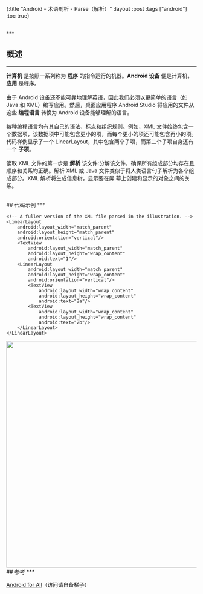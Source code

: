 {:title "Android - 术语剖析 - Parse（解析）"
 :layout :post
 :tags  ["android"]
 :toc true}

<br>
***
<br>

## 概述
***

**计算机** 是按照一系列称为 **程序** 的指令运行的机器。**Android 设备** 便是计算机，**应用** 是程序。
<br>
<br>
由于 Android 设备还不能可靠地理解英语，因此我们必须以更简单的语言（如 Java 和 XML）编写应用。然后，桌面应用程序 Android Studio 将应用的文件从这些 **编程语言** 转换为 Android 设备能够理解的语言。
<br>
<br>
每种编程语言均有其自己的语法、标点和组织规则。例如，XML 文件始终包含一个数据项，该数据项中可能包含更小的项，而每个更小的项还可能包含再小的项。代码样例显示了一个 LinearLayout，其中包含两个子项，而第二个子项自身还有一个 **子项**。
<br>
<br>
读取 XML 文件的第一步是 **解析** 该文件:分解该文件，确保所有组成部分均存在且顺序和关系均正确。解析 XML 或 Java 文件类似于将人类语言句子解析为各个组成部分。XML 解析将生成信息树，显示要在屏
幕上创建和显示的对象之间的关系。

<br>
## 代码示例
***

```
<!-- A fuller version of the XML file parsed in the illustration. -->
<LinearLayout
    android:layout_width="match_parent"
    android:layout_height="match_parent"
    android:orientation="vertical"/>
    <TextView
        android:layout_width="match_parent"
        android:layout_height="wrap_content"
        android:text="1"/>
    <LinearLayout
        android:layout_width="match_parent"
        android:layout_height="wrap_content"
        android:orientation="vertical"/>
        <TextView
            android:layout_width="wrap_content"
            android:layout_height="wrap_content"
            android:text="2a"/>
        <TextView
            android:layout_width="wrap_content"
            android:layout_height="wrap_content"
            android:text="2b"/>
    </LinearLayout>
</LinearLayout>
```

<img src="http://oem503hzx.bkt.clouddn.com/Android-for-All-Parse.png" width="600"/>

<br>
## 参考
***

[Android for All](https://developers.google.com/android/for-all/vocab-words/)（访问请自备梯子）
